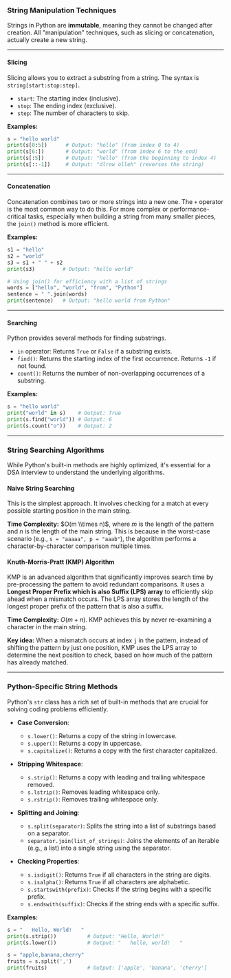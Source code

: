 ### String Manipulation Techniques

Strings in Python are **immutable**, meaning they cannot be changed after creation. All "manipulation" techniques, such as slicing or concatenation, actually create a new string.

-----

#### **Slicing**

Slicing allows you to extract a substring from a string. The syntax is `string[start:stop:step]`.

  * `start`: The starting index (inclusive).
  * `stop`: The ending index (exclusive).
  * `step`: The number of characters to skip.

**Examples:**

```python
s = "hello world"
print(s[0:5])      # Output: "hello" (from index 0 to 4)
print(s[6:])       # Output: "world" (from index 6 to the end)
print(s[:5])       # Output: "hello" (from the beginning to index 4)
print(s[::-1])     # Output: "dlrow olleh" (reverses the string)
```

-----

#### **Concatenation**

Concatenation combines two or more strings into a new one. The `+` operator is the most common way to do this. For more complex or performance-critical tasks, especially when building a string from many smaller pieces, the `join()` method is more efficient.

**Examples:**

```python
s1 = "hello"
s2 = "world"
s3 = s1 + " " + s2
print(s3)         # Output: "hello world"

# Using join() for efficiency with a list of strings
words = ["hello", "world", "from", "Python"]
sentence = " ".join(words)
print(sentence)   # Output: "hello world from Python"
```

-----

#### **Searching**

Python provides several methods for finding substrings.

  * `in` operator: Returns `True` or `False` if a substring exists.
  * `find()`: Returns the starting index of the first occurrence. Returns `-1` if not found.
  * `count()`: Returns the number of non-overlapping occurrences of a substring.

**Examples:**

```python
s = "hello world"
print("world" in s)    # Output: True
print(s.find("world")) # Output: 6
print(s.count("o"))    # Output: 2
```

-----

### String Searching Algorithms

While Python's built-in methods are highly optimized, it's essential for a DSA interview to understand the underlying algorithms.

#### **Naive String Searching**

This is the simplest approach. It involves checking for a match at every possible starting position in the main string.

**Time Complexity:** $O(m \\times n)$, where $m$ is the length of the pattern and $n$ is the length of the main string. This is because in the worst-case scenario (e.g., `s = "aaaaa", p = "aaab"`), the algorithm performs a character-by-character comparison multiple times.

#### **Knuth-Morris-Pratt (KMP) Algorithm**

KMP is an advanced algorithm that significantly improves search time by pre-processing the pattern to avoid redundant comparisons. It uses a **Longest Proper Prefix which is also Suffix (LPS) array** to efficiently skip ahead when a mismatch occurs. The LPS array stores the length of the longest proper prefix of the pattern that is also a suffix.

**Time Complexity:** $O(m+n)$. KMP achieves this by never re-examining a character in the main string.

**Key idea:** When a mismatch occurs at index `j` in the pattern, instead of shifting the pattern by just one position, KMP uses the LPS array to determine the next position to check, based on how much of the pattern has already matched.

-----

### Python-Specific String Methods

Python's `str` class has a rich set of built-in methods that are crucial for solving coding problems efficiently.

  * **Case Conversion**:

      * `s.lower()`: Returns a copy of the string in lowercase.
      * `s.upper()`: Returns a copy in uppercase.
      * `s.capitalize()`: Returns a copy with the first character capitalized.

  * **Stripping Whitespace**:

      * `s.strip()`: Returns a copy with leading and trailing whitespace removed.
      * `s.lstrip()`: Removes leading whitespace only.
      * `s.rstrip()`: Removes trailing whitespace only.

  * **Splitting and Joining**:

      * `s.split(separator)`: Splits the string into a list of substrings based on a separator.
      * `separator.join(list_of_strings)`: Joins the elements of an iterable (e.g., a list) into a single string using the separator.

  * **Checking Properties**:

      * `s.isdigit()`: Returns `True` if all characters in the string are digits.
      * `s.isalpha()`: Returns `True` if all characters are alphabetic.
      * `s.startswith(prefix)`: Checks if the string begins with a specific prefix.
      * `s.endswith(suffix)`: Checks if the string ends with a specific suffix.

**Examples:**

```python
s = "   Hello, World!   "
print(s.strip())          # Output: "Hello, World!"
print(s.lower())          # Output: "   hello, world!   "

s = "apple,banana,cherry"
fruits = s.split(',')
print(fruits)             # Output: ['apple', 'banana', 'cherry']
```
